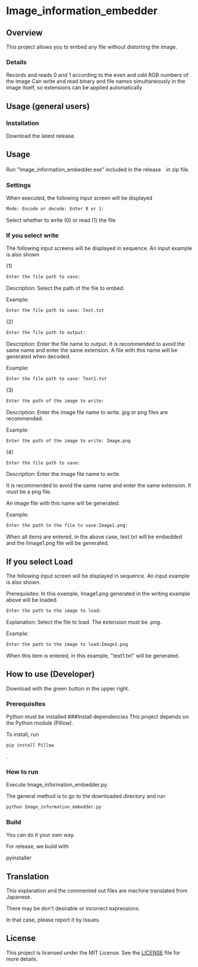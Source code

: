 # Image_information_embedder

## Overview
This project allows you to embed any file without distorting the image.

### Details
Records and reads 0 and 1 according to the even and odd RGB numbers of the image
Can write and read binary and file names simultaneously in the image itself, so extensions can be applied automatically

## Usage (general users)

### Installation

Download the latest release.

## Usage
Run "Image_information_embedder.exe" included in the release　in zip file.

### Settings

When executed, the following input screen will be displayed

```sh
Mode: Encode or decode: Enter 0 or 1:
```

Select whether to write (0) or read (1) the file
### If you select write

The following input screens will be displayed in sequence. An input example is also shown

(1)
```sh
Enter the file path to save:
```

Description: Select the path of the file to embed.

Example:
```sh
Enter the file path to save: Text.txt
```
(2)
```sh
Enter the file path to output:
```

Description: Enter the file name to output.
It is recommended to avoid the same name and enter the same extension.
A file with this name will be generated when decoded.

Example:
```sh
Enter the file path to save: Text1.txt
```
(3)
```sh
Enter the path of the image to write:
```

Description: Enter the image file name to write.
jpg or png files are recommended.

Example:
```sh
Enter the path of the image to write: Image.png
```
(4)
```sh
Enter the file path to save:
```

Description: Enter the image file name to write.

It is recommended to avoid the same name and enter the same extension.
It must be a png file.

An image file with this name will be generated.

Example:
```sh
Enter the path to the file to save:Image1.png:
```
When all items are entered, in the above case, text.txt will be embedded and the Iimage1.png file will be generated.

## If you select Load
The following input screen will be displayed in sequence. An input example is also shown.

Prerequisites: In this example, Image1.png generated in the writing example above will be loaded.

```sh
Enter the path to the image to load:
```
Explanation:
Select the file to load. The extension must be .png.

Example:

```sh
Enter the path to the image to load:Image1.png
```
When this item is entered, in this example, "text1.txt" will be generated.

## How to use (Developer)
Download with the green button in the upper right.
### Prerequisites
Python must be installed
###Install dependencies
This project depends on the Python module (Pillow).

To install, run

```sh
pip install Pillow
```

.
### How to run

Execute Image_information_embedder.py.

The general method is to go to the downloaded directory and run

```sh
python Image_information_embedder.py
```

### Build

You can do it your own way.

For release, we build with

pyinstaller


## Translation

This explanation and the commented out files are machine translated from Japanese.

There may be don't desirable or incorrect expressions.

In that case, please report it by lssues.

## License

This project is licensed under the MIT License. See the [LICENSE](LICENSE) file for more details.
